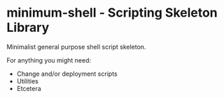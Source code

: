 # minimum-shell - Scripting Skeleton Library

Minimalist general purpose shell script skeleton.

For anything you might need:

* Change and/or deployment scripts
* Utilities
* Etcetera

